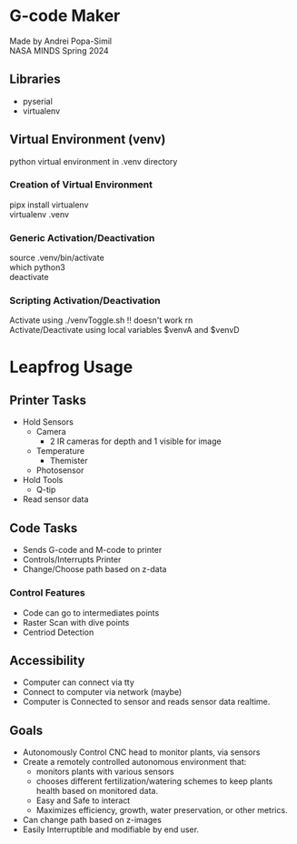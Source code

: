 # G-code Maker
Made by Andrei Popa-Simil  
NASA MINDS Spring 2024  

## Libraries
- pyserial
- virtualenv

## Virtual Environment (venv)
python virtual environment in .venv directory  

### Creation of Virtual Environment
pipx install virtualenv  
virtualenv .venv  



### Generic Activation/Deactivation
source .venv/bin/activate  
which python3  
deactivate  

### Scripting Activation/Deactivation
Activate using ./venvToggle.sh !! doesn't work rn  
Activate/Deactivate using local variables $venvA and $venvD  



# Leapfrog Usage
## Printer Tasks
- Hold Sensors
  - Camera
    - 2 IR cameras for depth and 1 visible for image
  - Temperature
    - Themister
  - Photosensor
- Hold Tools
  - Q-tip
- Read sensor data

## Code Tasks
-  Sends G-code and M-code to printer
- Controls/Interrupts Printer
- Change/Choose path based on z-data
### Control Features
- Code can go to intermediates points
- Raster Scan with dive points
- Centriod Detection


## Accessibility
- Computer can connect via tty
- Connect to computer via network (maybe)
- Computer is Connected to sensor and reads sensor data realtime.

## Goals
- Autonomously Control CNC head to monitor plants, via sensors
- Create a remotely controlled autonomous environment that:
  - monitors plants with various sensors
  - chooses different fertilization/watering schemes to keep plants health based on monitored data.
  - Easy and Safe to interact
  - Maximizes efficiency, growth, water preservation, or other metrics.
- Can change path based on z-images
- Easily Interruptible and modifiable by end user.